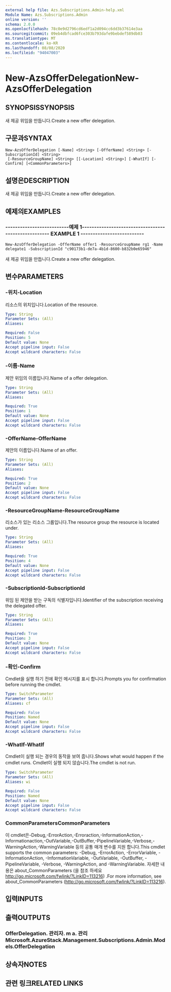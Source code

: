 ```yaml
---
external help file: Azs.Subscriptions.Admin-help.xml
Module Name: Azs.Subscriptions.Admin
online version: ''
schema: 2.0.0
ms.openlocfilehash: 78c0e9d2796cd6edf1a2d094cc6dd3b37614e3aa
ms.sourcegitcommit: 09eb4dbfcad6fce303b793dafe9bebdef589db03
ms.translationtype: MT
ms.contentlocale: ko-KR
ms.lasthandoff: 08/08/2020
ms.locfileid: "94047003"
---
```

# <span data-ttu-id="51141-101">New-AzsOfferDelegation</span><span class="sxs-lookup"><span data-stu-id="51141-101">New-AzsOfferDelegation</span></span>

## <span data-ttu-id="51141-102">SYNOPSIS</span><span class="sxs-lookup"><span data-stu-id="51141-102">SYNOPSIS</span></span>
<span data-ttu-id="51141-103">새 제공 위임을 만듭니다.</span><span class="sxs-lookup"><span data-stu-id="51141-103">Create a new offer delegation.</span></span>

## <span data-ttu-id="51141-104">구문과</span><span class="sxs-lookup"><span data-stu-id="51141-104">SYNTAX</span></span>

```
New-AzsOfferDelegation [-Name] <String> [-OfferName] <String> [-SubscriptionId] <String>
 [-ResourceGroupName] <String> [[-Location] <String>] [-WhatIf] [-Confirm] [<CommonParameters>]
```

## <span data-ttu-id="51141-105">설명은</span><span class="sxs-lookup"><span data-stu-id="51141-105">DESCRIPTION</span></span>
<span data-ttu-id="51141-106">새 제공 위임을 만듭니다.</span><span class="sxs-lookup"><span data-stu-id="51141-106">Create a new offer delegation.</span></span>

## <span data-ttu-id="51141-107">예제의</span><span class="sxs-lookup"><span data-stu-id="51141-107">EXAMPLES</span></span>

### <span data-ttu-id="51141-108">--------------------------예제 1--------------------------</span><span class="sxs-lookup"><span data-stu-id="51141-108">-------------------------- EXAMPLE 1 --------------------------</span></span>
```
New-AzsOfferDelegation -OfferName offer1 -ResourceGroupName rg1 -Name delegate1 -SubscriptionId "c90173b1-de7a-4b1d-8600-b832b0e65946"
```

<span data-ttu-id="51141-109">새 제공 위임을 만듭니다.</span><span class="sxs-lookup"><span data-stu-id="51141-109">Create a new offer delegation.</span></span>

## <span data-ttu-id="51141-110">변수</span><span class="sxs-lookup"><span data-stu-id="51141-110">PARAMETERS</span></span>

### <span data-ttu-id="51141-111">-위치</span><span class="sxs-lookup"><span data-stu-id="51141-111">-Location</span></span>
<span data-ttu-id="51141-112">리소스의 위치입니다.</span><span class="sxs-lookup"><span data-stu-id="51141-112">Location of the resource.</span></span>

```yaml
Type: String
Parameter Sets: (All)
Aliases: 

Required: False
Position: 5
Default value: None
Accept pipeline input: False
Accept wildcard characters: False
```

### <span data-ttu-id="51141-113">-이름</span><span class="sxs-lookup"><span data-stu-id="51141-113">-Name</span></span>
<span data-ttu-id="51141-114">제안 위임의 이름입니다.</span><span class="sxs-lookup"><span data-stu-id="51141-114">Name of a offer delegation.</span></span>

```yaml
Type: String
Parameter Sets: (All)
Aliases: 

Required: True
Position: 1
Default value: None
Accept pipeline input: False
Accept wildcard characters: False
```

### <span data-ttu-id="51141-115">-OfferName</span><span class="sxs-lookup"><span data-stu-id="51141-115">-OfferName</span></span>
<span data-ttu-id="51141-116">제안의 이름입니다.</span><span class="sxs-lookup"><span data-stu-id="51141-116">Name of an offer.</span></span>

```yaml
Type: String
Parameter Sets: (All)
Aliases: 

Required: True
Position: 2
Default value: None
Accept pipeline input: False
Accept wildcard characters: False
```

### <span data-ttu-id="51141-117">-ResourceGroupName</span><span class="sxs-lookup"><span data-stu-id="51141-117">-ResourceGroupName</span></span>
<span data-ttu-id="51141-118">리소스가 있는 리소스 그룹입니다.</span><span class="sxs-lookup"><span data-stu-id="51141-118">The resource group the resource is located under.</span></span>

```yaml
Type: String
Parameter Sets: (All)
Aliases: 

Required: True
Position: 4
Default value: None
Accept pipeline input: False
Accept wildcard characters: False
```

### <span data-ttu-id="51141-119">-SubscriptionId</span><span class="sxs-lookup"><span data-stu-id="51141-119">-SubscriptionId</span></span>
<span data-ttu-id="51141-120">위임 된 제안을 받는 구독의 식별자입니다.</span><span class="sxs-lookup"><span data-stu-id="51141-120">Identifier of the subscription receiving the delegated offer.</span></span>

```yaml
Type: String
Parameter Sets: (All)
Aliases: 

Required: True
Position: 3
Default value: None
Accept pipeline input: False
Accept wildcard characters: False
```

### <span data-ttu-id="51141-121">-확인</span><span class="sxs-lookup"><span data-stu-id="51141-121">-Confirm</span></span>
<span data-ttu-id="51141-122">Cmdlet을 실행 하기 전에 확인 메시지를 표시 합니다.</span><span class="sxs-lookup"><span data-stu-id="51141-122">Prompts you for confirmation before running the cmdlet.</span></span>

```yaml
Type: SwitchParameter
Parameter Sets: (All)
Aliases: cf

Required: False
Position: Named
Default value: None
Accept pipeline input: False
Accept wildcard characters: False
```

### <span data-ttu-id="51141-123">-WhatIf</span><span class="sxs-lookup"><span data-stu-id="51141-123">-WhatIf</span></span>
<span data-ttu-id="51141-124">Cmdlet이 실행 되는 경우의 동작을 보여 줍니다.</span><span class="sxs-lookup"><span data-stu-id="51141-124">Shows what would happen if the cmdlet runs.</span></span>
<span data-ttu-id="51141-125">Cmdlet이 실행 되지 않습니다.</span><span class="sxs-lookup"><span data-stu-id="51141-125">The cmdlet is not run.</span></span>

```yaml
Type: SwitchParameter
Parameter Sets: (All)
Aliases: wi

Required: False
Position: Named
Default value: None
Accept pipeline input: False
Accept wildcard characters: False
```

### <span data-ttu-id="51141-126">CommonParameters</span><span class="sxs-lookup"><span data-stu-id="51141-126">CommonParameters</span></span>
<span data-ttu-id="51141-127">이 cmdlet은-Debug,-ErrorAction,-Erroraction,-InformationAction,-Informationaction,-OutVariable,-OutBuffer,-PipelineVariable,-Verbose,-WarningAction,-WarningVariable 등의 공통 매개 변수를 지원 합니다.</span><span class="sxs-lookup"><span data-stu-id="51141-127">This cmdlet supports the common parameters: -Debug, -ErrorAction, -ErrorVariable, -InformationAction, -InformationVariable, -OutVariable, -OutBuffer, -PipelineVariable, -Verbose, -WarningAction, and -WarningVariable.</span></span> <span data-ttu-id="51141-128">자세한 내용은 about_CommonParameters (을 참조 하세요 http://go.microsoft.com/fwlink/?LinkID=113216) .</span><span class="sxs-lookup"><span data-stu-id="51141-128">For more information, see about_CommonParameters (http://go.microsoft.com/fwlink/?LinkID=113216).</span></span>

## <span data-ttu-id="51141-129">입력</span><span class="sxs-lookup"><span data-stu-id="51141-129">INPUTS</span></span>

## <span data-ttu-id="51141-130">출력</span><span class="sxs-lookup"><span data-stu-id="51141-130">OUTPUTS</span></span>

### <span data-ttu-id="51141-131">OfferDelegation. 관리자. m a. 관리</span><span class="sxs-lookup"><span data-stu-id="51141-131">Microsoft.AzureStack.Management.Subscriptions.Admin.Models.OfferDelegation</span></span>

## <span data-ttu-id="51141-132">상속자</span><span class="sxs-lookup"><span data-stu-id="51141-132">NOTES</span></span>

## <span data-ttu-id="51141-133">관련 링크</span><span class="sxs-lookup"><span data-stu-id="51141-133">RELATED LINKS</span></span>

